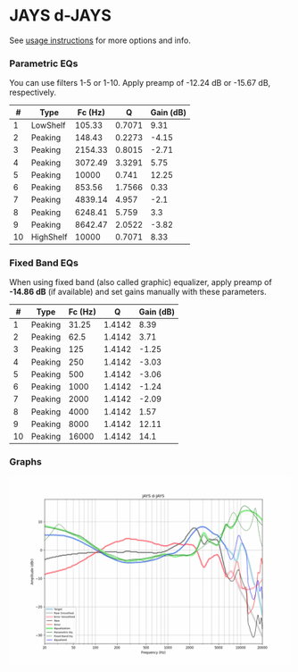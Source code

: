 # JAYS d-JAYS
See [usage instructions](https://github.com/jaakkopasanen/AutoEq#usage) for more options and info.

### Parametric EQs
You can use filters 1-5 or 1-10. Apply preamp of -12.24 dB or -15.67 dB, respectively.

|   # | Type      |   Fc (Hz) |      Q |   Gain (dB) |
|-----|-----------|-----------|--------|-------------|
|   1 | LowShelf  |    105.33 | 0.7071 |        9.31 |
|   2 | Peaking   |    148.43 | 0.2273 |       -4.15 |
|   3 | Peaking   |   2154.33 | 0.8015 |       -2.71 |
|   4 | Peaking   |   3072.49 | 3.3291 |        5.75 |
|   5 | Peaking   |  10000    | 0.741  |       12.25 |
|   6 | Peaking   |    853.56 | 1.7566 |        0.33 |
|   7 | Peaking   |   4839.14 | 4.957  |       -2.1  |
|   8 | Peaking   |   6248.41 | 5.759  |        3.3  |
|   9 | Peaking   |   8642.47 | 2.0522 |       -3.82 |
|  10 | HighShelf |  10000    | 0.7071 |        8.33 |

### Fixed Band EQs
When using fixed band (also called graphic) equalizer, apply preamp of **-14.86 dB** (if available) and set gains manually with these parameters.

|   # | Type    |   Fc (Hz) |      Q |   Gain (dB) |
|-----|---------|-----------|--------|-------------|
|   1 | Peaking |     31.25 | 1.4142 |        8.39 |
|   2 | Peaking |     62.5  | 1.4142 |        3.71 |
|   3 | Peaking |    125    | 1.4142 |       -1.25 |
|   4 | Peaking |    250    | 1.4142 |       -3.03 |
|   5 | Peaking |    500    | 1.4142 |       -3.06 |
|   6 | Peaking |   1000    | 1.4142 |       -1.24 |
|   7 | Peaking |   2000    | 1.4142 |       -2.09 |
|   8 | Peaking |   4000    | 1.4142 |        1.57 |
|   9 | Peaking |   8000    | 1.4142 |       12.11 |
|  10 | Peaking |  16000    | 1.4142 |       14.1  |

### Graphs
![](./JAYS%20d-JAYS.png)
